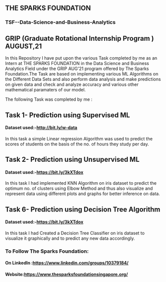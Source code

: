 ## THE SPARKS FOUNDATION

### TSF--Data-Science-and-Business-Analytics
 
## GRIP (Graduate Rotational Internship Program ) AUGUST,21 

In this Repository I have put upon the various Task completed by me as an Intern at THE SPARKS FOUNDATION in the Data Science and Business Analytics Field under the GRIP AUG'21 program offered by The Sparks Foundation.The  Task are based on implementing various ML Algorithms on the Different Data Sets and also perform data analysis  and make predictions on given data and check and analyze accuracy and various other mathematical paramaters of our model.
 
 The following Task was completed by me :
 ## Task 1- Prediction using Supervised ML
 #### Dataset used:-http://bit.ly/w-data
 In this task a simple Linear regression Algorithm was used to predict the scores of students on the basis of the no. of hours they study per day.
 
 ## Task 2- Prediction using Unsupervised ML
 #### Dataset used:-https://bit.ly/3kXTdox
 In this task I had implemented KNN Algorithm on iris dataset to predict the optimum no. of clusters using Elbow Method and thus also visualize and represent data  using different plots and graphs for better inference on data.
 
 ## Task 6- Prediction using Decision Tree Algorithm
 #### Dataset used:-https://bit.ly/3kXTdox
 In this task I had Created a Decision Tree Classifier  on iris dataset to  visualize it graphically and to predict any new data accordingly.
 
### To Follow The Sparks Foundation: 
#### On LinkedIn :https://www.linkedin.com/groups/10379184/
#### Website:https://www.thesparksfoundationsingapore.org/
